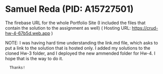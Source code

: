 # Samuel Reda (PID: A15727501)
The firebase URL for the whole Portfolio Site (I included the files that contain the solution to the assignment as well)
( Hosting URL: https://crud-hw-4-67b5d.web.app  )


NOTE: I was having hard time understanding the link.md file, which asks to put a link to the solution that is hosted only.
      I added my solutions to the cloned Hw-3 folder, and I deployed the new ammended folder for Hw-4.
      I hope that is the way to do it.
      
      Thanks!
